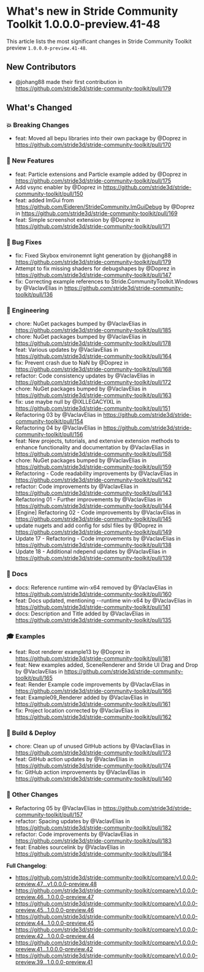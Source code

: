 # What's new in Stride Community Toolkit 1.0.0.0-preview.41-48

This article lists the most significant changes in Stride Community Toolkit preview `1.0.0.0-preview.41-48`.

## New Contributors
* @johang88 made their first contribution in https://github.com/stride3d/stride-community-toolkit/pull/179

## What's Changed

### 💥 Breaking Changes
* feat: Moved all bepu libraries into their own package by @Doprez in https://github.com/stride3d/stride-community-toolkit/pull/170

### 🎉 New Features
* feat: Particle extensions and  Particle example added by @Doprez in https://github.com/stride3d/stride-community-toolkit/pull/175
* Add vsync enabler by @Doprez in https://github.com/stride3d/stride-community-toolkit/pull/150
* feat: added ImGui from https://github.com/Eideren/StrideCommunity.ImGuiDebug by @Doprez in https://github.com/stride3d/stride-community-toolkit/pull/169
* feat: Simple screenshot extension by @Doprez in https://github.com/stride3d/stride-community-toolkit/pull/171

### 🐞 Bug Fixes
* fix: Fixed Skybox environemnt light generation by @johang88 in https://github.com/stride3d/stride-community-toolkit/pull/179
* Attempt to fix missing shaders for debugshapes by @Doprez in https://github.com/stride3d/stride-community-toolkit/pull/147
* fix: Correcting example references to Stride.CommunityToolkit.Windows by @VaclavElias in https://github.com/stride3d/stride-community-toolkit/pull/136

### 🔧 Engineering
* chore: NuGet packages bumped by @VaclavElias in https://github.com/stride3d/stride-community-toolkit/pull/185
* chore: NuGet packages bumped by @VaclavElias in https://github.com/stride3d/stride-community-toolkit/pull/178
* feat: Various updates by @VaclavElias in https://github.com/stride3d/stride-community-toolkit/pull/164
* fix: Prevent crash due to NaN by @Doprez in https://github.com/stride3d/stride-community-toolkit/pull/168
* refactor: Code consistency updates by @VaclavElias in https://github.com/stride3d/stride-community-toolkit/pull/172
* chore: NuGet packages bumped by @VaclavElias in https://github.com/stride3d/stride-community-toolkit/pull/163
* fix: use maybe null by @IXLLEGACYIXL in https://github.com/stride3d/stride-community-toolkit/pull/151
* Refactoring 03 by @VaclavElias in https://github.com/stride3d/stride-community-toolkit/pull/154
* Refactoring 04 by @VaclavElias in https://github.com/stride3d/stride-community-toolkit/pull/156
* feat: New projects, tutorials, and extensive extension methods to enhance functionality and documentation by @VaclavElias in https://github.com/stride3d/stride-community-toolkit/pull/158
* chore: NuGet packages bumped by @VaclavElias in https://github.com/stride3d/stride-community-toolkit/pull/159
* Refactoring - Code readability improvements by @VaclavElias in https://github.com/stride3d/stride-community-toolkit/pull/142
* refactor: Code improvements by @VaclavElias in https://github.com/stride3d/stride-community-toolkit/pull/143
* Refactoring 01 - Further improvements by @VaclavElias in https://github.com/stride3d/stride-community-toolkit/pull/144
* [Engine] Refactoring 02 - Code improvements by @VaclavElias in https://github.com/stride3d/stride-community-toolkit/pull/145
* update nugets and add config for sdsl files by @Doprez in https://github.com/stride3d/stride-community-toolkit/pull/149
* Update 17 - Refactoring - Code improvements by @VaclavElias in https://github.com/stride3d/stride-community-toolkit/pull/138
* Update 18 - Additional ndepend updates by @VaclavElias in https://github.com/stride3d/stride-community-toolkit/pull/139

### 📄 Docs
* docs: Reference runtime win-x64 removed by @VaclavElias in https://github.com/stride3d/stride-community-toolkit/pull/160
* feat: Docs updated, mentioning --runtime win-x64 by @VaclavElias in https://github.com/stride3d/stride-community-toolkit/pull/141
* docs: Description and Title added by @VaclavElias in https://github.com/stride3d/stride-community-toolkit/pull/135

### 🎓 Examples
* feat: Root renderer example13 by @Doprez in https://github.com/stride3d/stride-community-toolkit/pull/181
* feat: New examples added, SceneRenderer and Stride UI Drag and Drop by @VaclavElias in https://github.com/stride3d/stride-community-toolkit/pull/165
* feat: Render Example code improvements by @VaclavElias in https://github.com/stride3d/stride-community-toolkit/pull/166
* feat: Example09_Renderer added by @VaclavElias in https://github.com/stride3d/stride-community-toolkit/pull/161
* fix: Project location corrected by @VaclavElias in https://github.com/stride3d/stride-community-toolkit/pull/162
 
### 🔁 Build & Deploy
* chore: Clean up of unused GitHub actions by @VaclavElias in https://github.com/stride3d/stride-community-toolkit/pull/173
* feat: GitHub action updates by @VaclavElias in https://github.com/stride3d/stride-community-toolkit/pull/174
* fix: GitHub action improvements by @VaclavElias in https://github.com/stride3d/stride-community-toolkit/pull/140

### 💪 Other Changes
* Refactoring 05 by @VaclavElias in https://github.com/stride3d/stride-community-toolkit/pull/157
* refactor: Spacing updates by @VaclavElias in https://github.com/stride3d/stride-community-toolkit/pull/182
* refactor: Code improvements by @VaclavElias in https://github.com/stride3d/stride-community-toolkit/pull/183
* feat: Enables sourcelink by @VaclavElias in https://github.com/stride3d/stride-community-toolkit/pull/184

**Full Changelog**:
- https://github.com/stride3d/stride-community-toolkit/compare/v1.0.0.0-preview.47...v1.0.0.0-preview.48
- https://github.com/stride3d/stride-community-toolkit/compare/v1.0.0.0-preview.46...1.0.0.0-preview.47
- https://github.com/stride3d/stride-community-toolkit/compare/v1.0.0.0-preview.45...1.0.0.0-preview.46
- https://github.com/stride3d/stride-community-toolkit/compare/v1.0.0.0-preview.44...1.0.0.0-preview.45
- https://github.com/stride3d/stride-community-toolkit/compare/v1.0.0.0-preview.42...1.0.0.0-preview.44
- https://github.com/stride3d/stride-community-toolkit/compare/v1.0.0.0-preview.41...1.0.0.0-preview.42
- https://github.com/stride3d/stride-community-toolkit/compare/v1.0.0.0-preview.39...1.0.0.0-preview.41